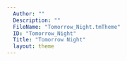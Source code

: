 ```yaml
---
  Author: ""
  Description: ""
  FileName: "Tomorrow_Night.tmTheme"
  ID: "Tomorrow_Night"
  Title: "Tomorrow Night"
  layout: theme
---
```

  